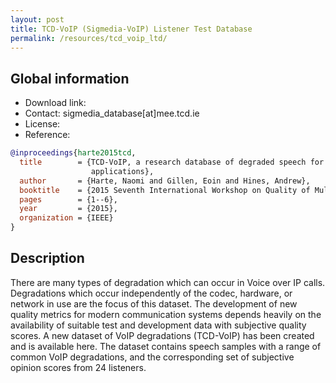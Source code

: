 ```yaml
---
layout: post
title: TCD-VoIP (Sigmedia-VoIP) Listener Test Database
permalink: /resources/tcd_voip_ltd/
---
```


## Global information

  - Download link:
  - Contact: sigmedia_database[at]mee.tcd.ie
  - License:
  - Reference:

```bibtex
@inproceedings{harte2015tcd,
  title        = {TCD-VoIP, a research database of degraded speech for assessing quality in VoIP
                  applications},
  author       = {Harte, Naomi and Gillen, Eoin and Hines, Andrew},
  booktitle    = {2015 Seventh International Workshop on Quality of Multimedia Experience (QoMEX)},
  pages        = {1--6},
  year         = {2015},
  organization = {IEEE}
}
```

## Description

There are many types of degradation which can occur in Voice over IP calls. Degradations which occur independently of the codec, hardware, or network in use are the focus of this dataset. The development of new quality metrics for modern communication systems depends heavily on the availability of suitable test and development data with subjective quality scores. A new dataset of VoIP degradations (TCD-VoIP) has been created and is available here. The dataset contains speech samples with a range of common VoIP degradations, and the corresponding set of subjective opinion scores from 24 listeners.
